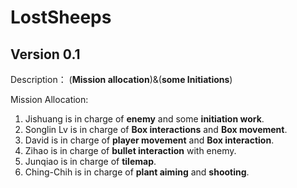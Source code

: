 # LostSheeps

## Version 0.1

Description： (**Mission allocation**)&(**some Initiations**)

Mission Allocation:	

1.  Jishuang is in charge of **enemy** and some **initiation work**.
2.  Songlin Lv is in charge of **Box interactions** and **Box movement**.
3.  David is in charge of **player movement** and **Box interaction**.
4.  Zihao is in charge of **bullet interaction** with enemy.
5.  Junqiao is in charge of **tilemap**. 
6. Ching-Chih is in charge of **plant aiming** and **shooting**.

